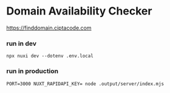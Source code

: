 # Domain Availability Checker

https://finddomain.ciptacode.com

### run in dev
```shell
npx nuxi dev --dotenv .env.local
```

### run in production
```shell
PORT=3000 NUXT_RAPIDAPI_KEY= node .output/server/index.mjs
```